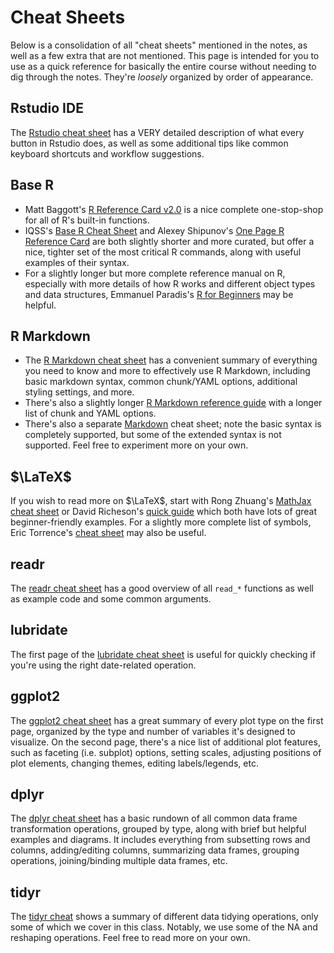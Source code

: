 

# Cheat Sheets

Below is a consolidation of all "cheat sheets" mentioned in the notes, as well as a few extra that are not mentioned. This page is intended for you to use as a quick reference for basically the entire course without needing to dig through the notes. They're *loosely* organized by order of appearance.


## Rstudio IDE

The [Rstudio cheat sheet](misc/rstudio-ide.pdf) has a VERY detailed description of what every button in Rstudio does, as well as some additional tips like common keyboard shortcuts and workflow suggestions.

<!--original:
https://rstudio.github.io/cheatsheets/rstudio-ide.pdf
-->


## Base R

 - Matt Baggott's [R Reference Card v2.0](misc/Baggott-refcard-v2.pdf) is a nice complete one-stop-shop for all of R's built-in functions.
 - IQSS's [Base R Cheat Sheet](misc/base-r-cheat-sheet.pdf) and Alexey Shipunov's [One Page R Reference Card](misc/rrefc_en.pdf) are both slightly shorter and more curated, but offer a nice, tighter set of the most critical R commands, along with useful examples of their syntax.
 - For a slightly longer but more complete reference manual on R, especially with more details of how R works and different object types and data structures, Emmanuel Paradis's [R for Beginners](misc/Paradis-rdebuts_en.pdf) may be helpful.


## R Markdown

 - The [R Markdown cheat sheet](misc/rmarkdown.pdf) has a convenient summary of everything you need to know and more to effectively use R Markdown, including basic markdown syntax, common chunk/YAML options, additional styling settings, and more.
 - There's also a slightly longer [R Markdown reference guide](misc/rmarkdown-reference.pdf) with a longer list of chunk and YAML options.
 - There's also a separate [Markdown](https://markdownguide.offshoot.io/cheat-sheet) cheat sheet; note the basic syntax is completely supported, but some of the extended syntax is not supported. Feel free to experiment more on your own.

<!--originals:
https://rstudio.github.io/cheatsheets/rmarkdown.pdf
https://www.rstudio.com/wp-content/uploads/2015/03/rmarkdown-reference.pdf
-->



## $\LaTeX$

If you wish to read more on $\LaTeX$, start with Rong Zhuang's [MathJax cheat sheet](https://jojozhuang.github.io/tutorial/mathjax-cheat-sheet-for-mathematical-notation) or David Richeson's [quick guide](misc/latexcheatsheet.pdf) which both have lots of great beginner-friendly examples. For a slightly more complete list of symbols, Eric Torrence's [cheat sheet](misc/LaTeX-cheat-sheet.pdf) may also be useful. 

<!--originals:
https://users.dickinson.edu/~richesod/latex/latexcheatsheet.pdf
https://pages.uoregon.edu/torrence/391/labs/LaTeX-cheat-sheet.pdf
-->


## readr

The [readr cheat sheet](misc/data-import.pdf) has a good overview of all `read_*` functions as well as example code and some common arguments.

<!--original:
https://rstudio.github.io/cheatsheets/data-import.pdf
-->


## lubridate

The first page of the [lubridate cheat sheet](misc/lubridate.pdf) is useful for quickly checking if you're using the right date-related operation.

<!--original:
https://rstudio.github.io/cheatsheets/lubridate.pdf
-->


## ggplot2

The [ggplot2 cheat sheet](misc/data-visualization.pdf) has a great summary of every plot type on the first page, organized by the type and number of variables it's designed to visualize. On the second page, there's a nice list of additional plot features, such as faceting (i.e. subplot) options, setting scales, adjusting positions of plot elements, changing themes, editing labels/legends, etc.

<!--original:
https://rstudio.github.io/cheatsheets/data-visualization.pdf
-->


## dplyr

The [dplyr cheat sheet](misc/data-transformation.pdf) has a basic rundown of all common data frame transformation operations, grouped by type, along with brief but helpful examples and diagrams. It includes everything from subsetting rows and columns, adding/editing columns, summarizing data frames, grouping operations, joining/binding multiple data frames, etc.

<!--original:
https://rstudio.github.io/cheatsheets/data-transformation.pdf
-->


## tidyr

The [tidyr cheat](misc/tidyr.pdf) shows a summary of different data tidying operations, only some of which we cover in this class. Notably, we use some of the NA and reshaping operations. Feel free to read more on your own.

<!--original:
https://rstudio.github.io/cheatsheets/tidyr.pdf
-->


<!--
https://rstudio.github.io/cheatsheets/
-->

